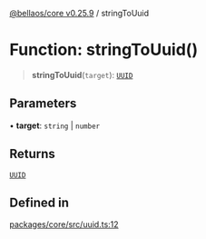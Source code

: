 [@bellaos/core v0.25.9](../index.md) / stringToUuid

# Function: stringToUuid()

> **stringToUuid**(`target`): [`UUID`](../type-aliases/UUID.md)

## Parameters

• **target**: `string` \| `number`

## Returns

[`UUID`](../type-aliases/UUID.md)

## Defined in

[packages/core/src/uuid.ts:12](https://github.com/bellaOS/bella/blob/main/packages/core/src/uuid.ts#L12)
